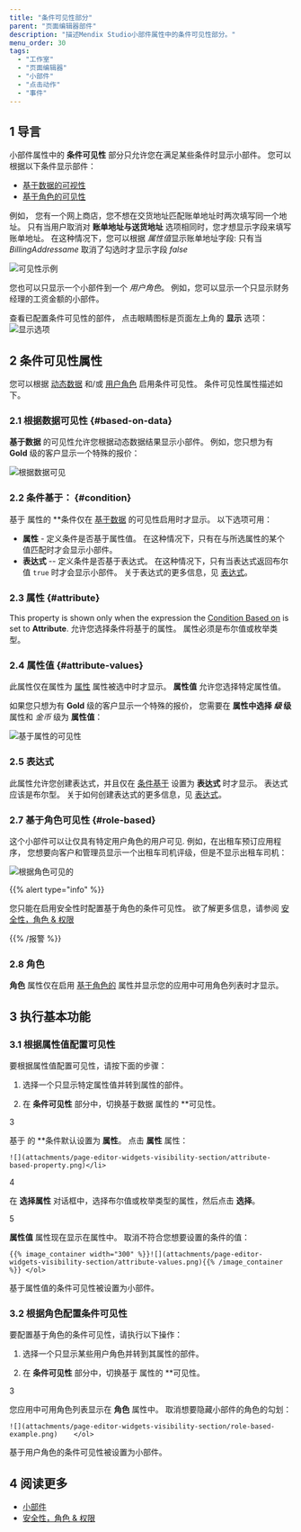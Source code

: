 ```yaml
---
title: "条件可见性部分"
parent: "页面编辑器部件"
description: "描述Mendix Studio小部件属性中的条件可见性部分。"
menu_order: 30
tags:
  - "工作室"
  - "页面编辑器"
  - "小部件"
  - "点击动作"
  - "事件"
---
```


## 1 导言

小部件属性中的 **条件可见性** 部分只允许您在满足某些条件时显示小部件。 您可以根据以下条件显示部件：

* [基于数据的可视性](#based-on-data)
* [基于角色的可见性](#role-based)

例如， 您有一个网上商店，您不想在交货地址匹配账单地址时两次填写同一个地址。 只有当用户取消对 **账单地址与送货地址** 选项相同时，您才想显示字段来填写账单地址。 在这种情况下，您可以根据 *属性值*显示账单地址字段: 只有当 *BillingAddressame* 取消了勾选时才显示字段 *false*

![可见性示例](attachments/page-editor-widgets-visibility-section/attribute-based-example.png)

您也可以只显示一个小部件到一个 *用户角色*。 例如，您可以显示一个只显示财务经理的工资金额的小部件。

查看已配置条件可见性的部件， 点击眼睛图标是页面左上角的 **显示** 选项： ![显示选项](attachments/page-editor-widgets-visibility-section/highlight-conditional-items.png)

## 2 条件可见性属性

您可以根据 [动态数据](#based-on-data) 和/或 [用户角色](#role-based) 启用条件可见性。 条件可见性属性描述如下。

### 2.1 根据数据可见性 {#based-on-data}

**基于数据** 的可见性允许您根据动态数据结果显示小部件。 例如，您只想为有 **Gold** 级的客户显示一个特殊的报价：

![根据数据可见](attachments/page-editor-widgets-visibility-section/visible-based-on-data.jpg)

### 2.2 条件基于： {#condition}

基于</strong> 属性的 **条件仅在 [基于数据](#based-on-data) 的可见性启用时才显示。 以下选项可用：</p>

* **属性** - 定义条件是否基于属性值。 在这种情况下，只有在与所选属性的某个值匹配时才会显示小部件。
* **表达式** -- 定义条件是否基于表达式。 在这种情况下，只有当表达式返回布尔值 `true` 时才会显示小部件。 关于表达式的更多信息，见 [表达式](expressions)。

### 2.3 属性 {#attribute}

This property is shown only when the expression the [Condition Based on](#condition) is set to **Attribute**. 允许您选择条件将基于的属性。 属性必须是布尔值或枚举类型。

### 2.4 属性值 {#attribute-values}

此属性仅在属性为 [属性](#attribute) 属性被选中时才显示。 **属性值** 允许您选择特定属性值。

如果您只想为有 **Gold** 级的客户显示一个特殊的报价， 您需要在 **属性中选择 *级* 级** 属性和 *金币* 级为 **属性值**：

![基于属性的可见性](attachments/page-editor-widgets-visibility-section/attribute-based-visibility.png)

### 2.5 表达式

此属性允许您创建表达式，并且仅在 [条件基于](#condition) 设置为 **表达式** 时才显示。 表达式应该是布尔型。 关于如何创建表达式的更多信息，见 [表达式](expressions)。

### 2.7 基于角色可见性 {#role-based}

这个小部件可以让仅具有特定用户角色的用户可见. 例如，在出租车预订应用程序， 您想要向客户和管理员显示一个出租车司机评级，但是不显示出租车司机：

![根据角色可见的](attachments/page-editor-widgets-visibility-section/visible-based-on-role.jpg)

{{% alert type="info" %}}

您只能在启用安全性时配置基于角色的条件可见性。 欲了解更多信息，请参阅 [安全性，角色 & 权限](settings-security)

{{% /报警 %}}

### 2.8 角色

**角色** 属性仅在启用 [基于角色的](#role-based) 属性并显示您的应用中可用角色列表时才显示。

## 3 执行基本功能

### 3.1 根据属性值配置可见性

要根据属性值配置可见性，请按下面的步骤：

1. 选择一个只显示特定属性值并转到属性的部件。

2. 在 **条件可见性** 部分中，切换基于数据</strong> 属性的 **可见性。</p></li>

3

基于</strong> 的 **条件默认设置为 **属性**。 点击 **属性** 属性： </p>

    ![](attachments/page-editor-widgets-visibility-section/attribute-based-property.png)</li>

4

在 **选择属性** 对话框中，选择布尔值或枚举类型的属性，然后点击 **选择**。

5

**属性值** 属性现在显示在属性中。 取消不符合您想要设置的条件的值：

    {{% image_container width="300" %}}![](attachments/page-editor-widgets-visibility-section/attribute-values.png){{% /image_container %}} </ol>

基于属性值的条件可见性被设置为小部件。

### 3.2 根据角色配置条件可见性

要配置基于角色的条件可见性，请执行以下操作：

1. 选择一个只显示某些用户角色并转到其属性的部件。

2. 在 **条件可见性** 部分中，切换基于</strong> 属性的 **可见性。</p></li>

3

您应用中可用角色列表显示在 **角色** 属性中。 取消想要隐藏小部件的角色的勾划：

    ![](attachments/page-editor-widgets-visibility-section/role-based-example.png)    </ol>

基于用户角色的条件可见性被设置为小部件。

## 4 阅读更多

* [小部件](页面编辑器部件)
* [安全性，角色 & 权限](settings-security)
